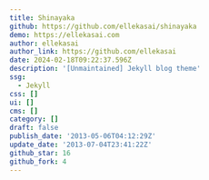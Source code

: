 ```yaml
---
title: Shinayaka
github: https://github.com/ellekasai/shinayaka
demo: https://ellekasai.com
author: ellekasai
author_link: https://github.com/ellekasai
date: 2024-02-18T09:22:37.596Z
description: '[Unmaintained] Jekyll blog theme'
ssg:
  - Jekyll
css: []
ui: []
cms: []
category: []
draft: false
publish_date: '2013-05-06T04:12:29Z'
update_date: '2013-07-04T23:41:22Z'
github_star: 16
github_fork: 4
---
```

